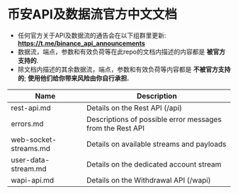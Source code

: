 # 币安API及数据流官方中文文档
* 任何官方关于API及数据流的通告会在以下组群里更新: **https://t.me/binance_api_announcements**
* 数据流，端点，参数和有效负荷等在此repo的文档内描述的内容都是 **被官方支持的**.
* 除文档内描述的其余数据流，端点，参数和有效负荷等内容都是 **不被官方支持的**; **使用他们给你带来风险由你自行承担.**


Name | Description
------------ | ------------ 
rest-api.md | Details on the Rest API (/api)
errors.md | Descriptions of possible error messages from the Rest API
web-socket-streams.md | Details on available streams and payloads
user-data-stream.md | Details on the dedicated account stream
wapi-api.md | Details on the Withdrawal API (/wapi)

